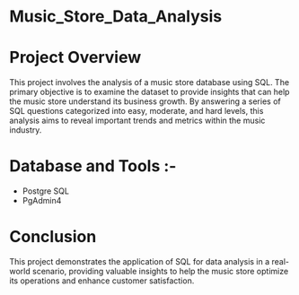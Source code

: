 # Music_Store_Data_Analysis

# Project Overview
This project involves the analysis of a music store database using SQL. The primary objective is to examine the dataset to provide insights that can help the music store understand its business growth. By answering a series of SQL questions categorized into easy, moderate, and hard levels, this analysis aims to reveal important trends and metrics within the music industry.

# Database and Tools :-
* Postgre SQL
* PgAdmin4

# Conclusion
This project demonstrates the application of SQL for data analysis in a real-world scenario, providing valuable insights to help the music store optimize its operations and enhance customer satisfaction.

